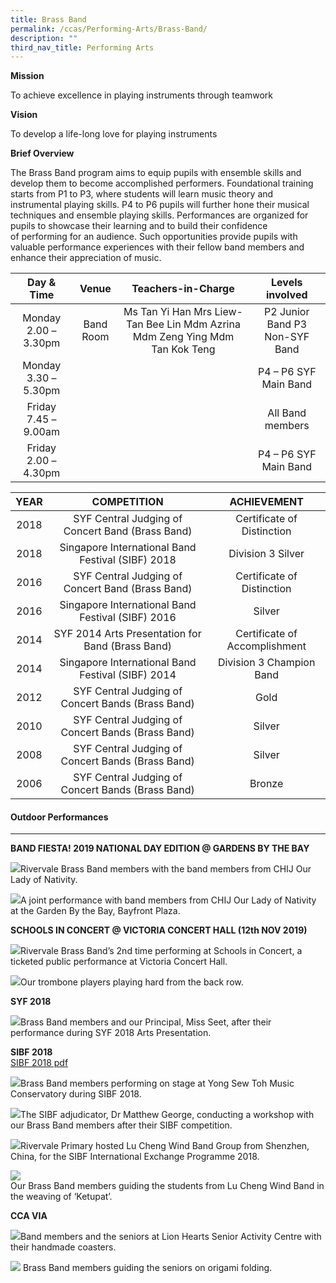 ```yaml
---
title: Brass Band
permalink: /ccas/Performing-Arts/Brass-Band/
description: ""
third_nav_title: Performing Arts
---
```

**Mission**

To achieve excellence in playing instruments through teamwork  

**Vision**

To develop a life-long love for playing instruments  

**Brief Overview**

The Brass Band program aims to equip pupils with ensemble skills and develop them to become accomplished performers. Foundational training starts from P1 to P3, where students will learn music theory and instrumental playing skills. P4 to P6 pupils will further hone their musical techniques and ensemble playing skills. Performances are organized for pupils to showcase their learning and to build their confidence of performing for an audience. Such opportunities provide pupils with valuable performance experiences with their fellow band members and enhance their appreciation of music.

| Day & Time | Venue | Teachers-in-Charge | Levels involved |
|:---:|:---:|:---:|:---:|
| Monday 2.00 – 3.30pm | Band Room |  Ms Tan Yi Han Mrs Liew-Tan Bee Lin Mdm Azrina Mdm Zeng Ying Mdm Tan Kok Teng | P2 Junior Band P3 Non-SYF Band |
| Monday 3.30 – 5.30pm |  |  | P4 – P6 SYF Main Band |
| Friday 7.45 – 9.00am |  |  | All Band members |
| Friday 2.00 – 4.30pm |  |  | P4 – P6 SYF Main Band |


| YEAR | COMPETITION | ACHIEVEMENT |
|:---:|:---:|:---:|
|  2018 |    SYF Central Judging of Concert Band (Brass Band) |  Certificate of Distinction |
|  2018 |    Singapore International Band Festival (SIBF) 2018 |  Division 3 Silver |
|  2016 | SYF Central Judging of Concert Band (Brass Band) |  Certificate of Distinction |
|  2016 | Singapore International Band Festival (SIBF) 2016  |  Silver |
|  2014  | SYF 2014 Arts Presentation for Band (Brass Band) | Certificate of Accomplishment |
| 2014 | Singapore International Band Festival (SIBF) 2014   | Division 3 Champion Band |
|  2012  | SYF Central Judging of Concert Bands (Brass Band) | Gold |
| 2010 | SYF Central Judging of Concert Bands (Brass Band) | Silver |
| 2008 | SYF Central Judging of Concert Bands (Brass Band) | Silver |
| 2006 | SYF Central Judging of Concert Bands (Brass Band) | Bronze |

#### Outdoor Performances
--------------------

**BAND FIESTA! 2019 NATIONAL DAY EDITION @ GARDENS BY THE BAY**

![](/images/Performing%20Arts/Brass%20Band/photo6181643878654914916.jpg)Rivervale Brass Band members with the band members from CHIJ Our Lady of Nativity.

![](/images/Performing%20Arts/Brass%20Band/photo6181643878654914915.jpg)A joint performance with band members from CHIJ Our Lady of Nativity at the Garden By the Bay, Bayfront Plaza.

**SCHOOLS IN CONCERT @ VICTORIA CONCERT HALL (12th NOV 2019)**

![](/images/Performing%20Arts/Brass%20Band/photo6181643878654914914.jpg)Rivervale Brass Band’s 2nd time performing at Schools in Concert, a ticketed public performance at Victoria Concert Hall.

![](/images/Performing%20Arts/Brass%20Band/photo6181643878654914912.jpg)Our trombone players playing hard from the back row.

**SYF 2018**

![](/images/Performing%20Arts/Brass%20Band/photo6181643878654914911.jpg)Brass Band members and our Principal, Miss Seet, after their performance during SYF 2018 Arts Presentation.

**SIBF 2018**  
[SIBF 2018 pdf](https://rivervalepri.moe.edu.sg/qql/slot/u143/CCAs/Performing_Arts/Brass_Band/SIBF%202018.pdf)

![](/images/Performing%20Arts/Brass%20Band/photo6181643878654914913.jpg)Brass Band members performing on stage at Yong Sew Toh Music Conservatory during SIBF 2018.

![](/images/Performing%20Arts/Brass%20Band/photo6181643878654914910.jpg)The SIBF adjudicator, Dr Matthew George, conducting a workshop with our Brass Band members after their SIBF competition.

![](/images/Performing%20Arts/Brass%20Band/photo6181643878654914909.jpg)Rivervale Primary hosted Lu Cheng Wind Band Group from Shenzhen, China, for the SIBF International Exchange Programme 2018.

![](/images/Performing%20Arts/Brass%20Band/photo6181643878654914908.jpg)  
Our Brass Band members guiding the students from Lu Cheng Wind Band in the weaving of ‘Ketupat’.

**CCA VIA**

![](/images/Performing%20Arts/Brass%20Band/photo6181643878654914907.jpg)Band members and the seniors at Lion Hearts Senior Activity Centre with their handmade coasters.

![](/images/Performing%20Arts/Brass%20Band/photo6181643878654914906.jpg)
Brass Band members guiding the seniors on origami folding.